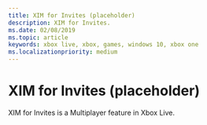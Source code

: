 ```yaml
---
title: XIM for Invites (placeholder)
description: XIM for Invites.
ms.date: 02/08/2019
ms.topic: article
keywords: xbox live, xbox, games, windows 10, xbox one
ms.localizationpriority: medium
---
```

# XIM for Invites (placeholder)

XIM for Invites is a Multiplayer feature in Xbox Live.
